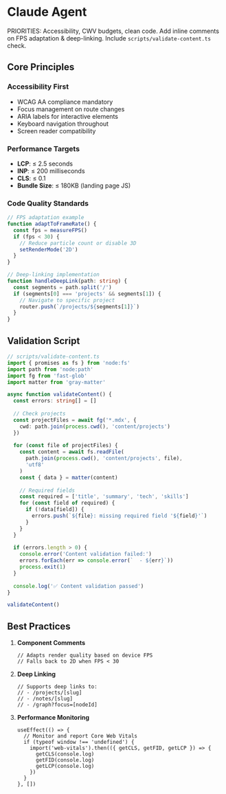# Claude Agent

PRIORITIES: Accessibility, CWV budgets, clean code. Add inline comments on FPS adaptation & deep-linking. Include `scripts/validate-content.ts` check.

## Core Principles

### Accessibility First
- WCAG AA compliance mandatory
- Focus management on route changes
- ARIA labels for interactive elements
- Keyboard navigation throughout
- Screen reader compatibility

### Performance Targets
- **LCP**: ≤ 2.5 seconds
- **INP**: ≤ 200 milliseconds
- **CLS**: ≤ 0.1
- **Bundle Size**: ≤ 180KB (landing page JS)

### Code Quality Standards

```typescript
// FPS adaptation example
function adaptToFrameRate() {
  const fps = measureFPS()
  if (fps < 30) {
    // Reduce particle count or disable 3D
    setRenderMode('2D')
  }
}

// Deep-linking implementation
function handleDeepLink(path: string) {
  const segments = path.split('/')
  if (segments[0] === 'projects' && segments[1]) {
    // Navigate to specific project
    router.push(`/projects/${segments[1]}`)
  }
}
```

## Validation Script

```typescript
// scripts/validate-content.ts
import { promises as fs } from 'node:fs'
import path from 'node:path'
import fg from 'fast-glob'
import matter from 'gray-matter'

async function validateContent() {
  const errors: string[] = []
  
  // Check projects
  const projectFiles = await fg('*.mdx', { 
    cwd: path.join(process.cwd(), 'content/projects') 
  })
  
  for (const file of projectFiles) {
    const content = await fs.readFile(
      path.join(process.cwd(), 'content/projects', file), 
      'utf8'
    )
    const { data } = matter(content)
    
    // Required fields
    const required = ['title', 'summary', 'tech', 'skills']
    for (const field of required) {
      if (!data[field]) {
        errors.push(`${file}: missing required field '${field}'`)
      }
    }
  }
  
  if (errors.length > 0) {
    console.error('Content validation failed:')
    errors.forEach(err => console.error(`  - ${err}`))
    process.exit(1)
  }
  
  console.log('✅ Content validation passed')
}

validateContent()
```

## Best Practices

1. **Component Comments**
   ```tsx
   // Adapts render quality based on device FPS
   // Falls back to 2D when FPS < 30
   ```

2. **Deep Linking**
   ```tsx
   // Supports deep links to:
   // - /projects/[slug]
   // - /notes/[slug]
   // - /graph?focus=[nodeId]
   ```

3. **Performance Monitoring**
   ```tsx
   useEffect(() => {
     // Monitor and report Core Web Vitals
     if (typeof window !== 'undefined') {
       import('web-vitals').then(({ getCLS, getFID, getLCP }) => {
         getCLS(console.log)
         getFID(console.log)
         getLCP(console.log)
       })
     }
   }, [])
   ```